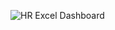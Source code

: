 ![HR Excel Dashboard](https://github.com/user-attachments/assets/69b20990-eba9-4837-92c7-f3e277610140)
